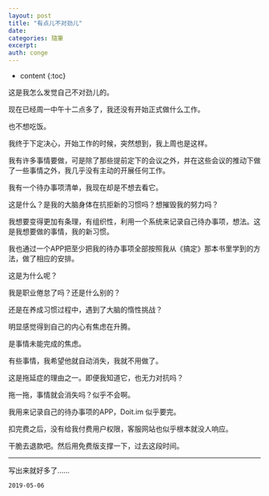 ```yaml
---
layout: post
title: "有点儿不对劲儿"
date:
categories: 隨筆
excerpt:
auth: conge
---
```

* content
{:toc}

这是我怎么发觉自己不对劲儿的。

现在已经周一中午十二点多了，我还没有开始正式做什么工作。

也不想吃饭。

我终于下定决心，开始工作的时候，突然想到，我上周也是这样。

我有许多事情要做，可是除了那些提前定下的会议之外，并在这些会议的推动下做了一些事情之外，我几乎没有主动的开展任何工作。

我有一个待办事项清单，我现在却是不想去看它。

这是什么？是我的大脑身体在抗拒新的习惯吗？想摧毁我的努力吗？

我想要变得更加有条理，有组织性，利用一个系统来记录自己待办事项，想法。这是我想要做的事情，我的新习惯。

我也通过一个APP把至少把我的待办事项全部按照我从《搞定》那本书里学到的方法，做了相应的安排。

这是为什么呢？

我是职业倦怠了吗？还是什么别的？

还是在养成习惯过程中，遇到了大脑的惰性挑战？

明显感觉得到自己的内心有焦虑在升腾。

是事情未能完成的焦虑。

有些事情，我希望他就自动消失，我就不用做了。

这是拖延症的理由之一。即便我知道它，也无力对抗吗？

拖一拖，事情就会消失吗？似乎不会啊。

我用来记录自己的待办事项的APP，Doit.im 似乎要完。

扣完费之后，没有给我付费用户权限，客服网站也似乎根本就没人响应。

干脆去退款吧。然后用免费版支撑一下，过去这段时间。

------

写出来就好多了……

```
2019-05-06
```
